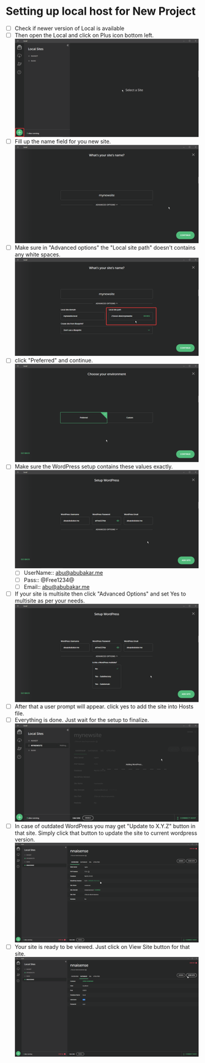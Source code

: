 # Setting up local host for New Project

* [ ] Check if newer version of Local is available
* [ ] Then open the Local and click on Plus icon bottom left. ![](2020-02-25-17-13-56.png)
* [ ] Fill up the name field for you new site. ![](2020-02-25-17-15-54.png)
* [ ] Make sure in "Advanced options" the "Local site path" doesn't contains any white spaces.![](2020-02-25-17-16-52.png)
* [ ] click "Preferred" and continue. ![](2020-02-25-17-19-13.png)
* [ ] Make sure the WordPress setup contains these values exactly. ![](2020-02-25-17-20-37.png)
  * [ ] UserName:: abu@abubakar.me
  * [ ] Pass:: @Free1234@
  * [ ] Email:: abu@abubakar.me
* [ ] If your site is multisite then click "Advanced Options" and set Yes to multisite as per your needs.![](2020-02-25-17-21-28.png)
* [ ] After that a user prompt will appear. click yes to add the site into Hosts file.
* [ ] Everything is done. Just wait for the setup to finalize. ![](2020-02-25-17-23-23.png)
* [ ] In case of outdated WordPress you may get "Update to X.Y.Z" button in that site. Simply click that button to update the site to current wordpress version. ![](2020-02-25-21-24-35.png)
* [ ] Your site is ready to be viewed. Just click on View Site button for that site. ![](2020-02-25-20-55-09.png)
